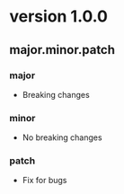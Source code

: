 # version 1.0.0

## major.minor.patch

### major

- Breaking changes

### minor

- No breaking changes

### patch

- Fix for bugs
